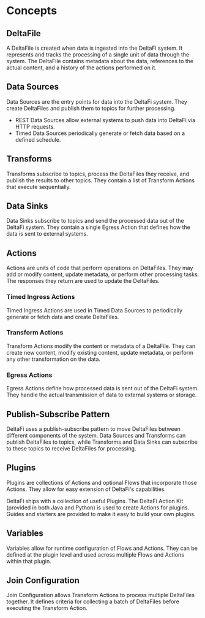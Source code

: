 # Concepts

## DeltaFile

A DeltaFile is created when data is ingested into the DeltaFi system. It represents and tracks the processing of a
single unit of data through the system. The DeltaFile contains metadata about the data, references to the actual
content, and a history of the actions performed on it.

## Data Sources

Data Sources are the entry points for data into the DeltaFi system. They create DeltaFiles and publish them to topics
for further processing.

* REST Data Sources allow external systems to push data into DeltaFi via HTTP requests.
* Timed Data Sources periodically generate or fetch data based on a defined schedule.

## Transforms

Transforms subscribe to topics, process the DeltaFiles they receive, and publish the results to other topics.
They contain a list of Transform Actions that execute sequentially.

## Data Sinks

Data Sinks subscribe to topics and send the processed data out of the DeltaFi system. They contain a single Egress
Action that defines how the data is sent to external systems.

## Actions

Actions are units of code that perform operations on DeltaFiles. They may add or modify content, update metadata, or
perform other processing tasks. The responses they return are used to update the DeltaFiles.

### Timed Ingress Actions

Timed Ingress Actions are used in Timed Data Sources to periodically generate or fetch data and create DeltaFiles.

### Transform Actions

Transform Actions modify the content or metadata of a DeltaFile. They can create new content, modify existing content,
update metadata, or perform any other transformation on the data.

### Egress Actions

Egress Actions define how processed data is sent out of the DeltaFi system. They handle the actual transmission of data
to external systems or storage.

## Publish-Subscribe Pattern

DeltaFi uses a publish-subscribe pattern to move DeltaFiles between different components of the system. Data Sources and
Transforms can publish DeltaFiles to topics, while Transforms and Data Sinks can subscribe to these topics
to receive DeltaFiles for processing.

## Plugins

Plugins are collections of Actions and optional Flows that incorporate those Actions. They allow for easy extension of
DeltaFi's capabilities.

DeltaFi ships with a collection of useful Plugins. The DeltaFi Action Kit (provided in both Java and Python) is used to
create Actions for plugins. Guides and starters are provided to make it easy to build your own plugins.

## Variables

Variables allow for runtime configuration of Flows and Actions. They can be defined at the plugin level and used across
multiple Flows and Actions within that plugin.

## Join Configuration

Join Configuration allows Transform Actions to process multiple DeltaFiles together. It defines criteria for collecting
a batch of DeltaFiles before executing the Transform Action.